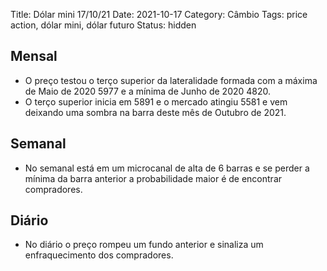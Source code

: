Title: Dólar mini 17/10/21
Date: 2021-10-17
Category: Câmbio
Tags: price action, dólar mini, dólar futuro
Status: hidden

## Mensal
* O preço testou o terço superior da lateralidade formada com a máxima de Maio de 2020 5977 e a mínima de Junho de 2020 4820.
* O terço superior inicia em 5891 e o mercado atingiu 5581 e vem deixando uma sombra na barra deste mês de Outubro de 2021.

## Semanal
* No semanal está em um microcanal de alta de 6 barras e se perder a mínima da barra anterior a probabilidade maior é de encontrar compradores.

## Diário
* No diário o preço rompeu um fundo anterior e sinaliza um enfraquecimento dos compradores.

